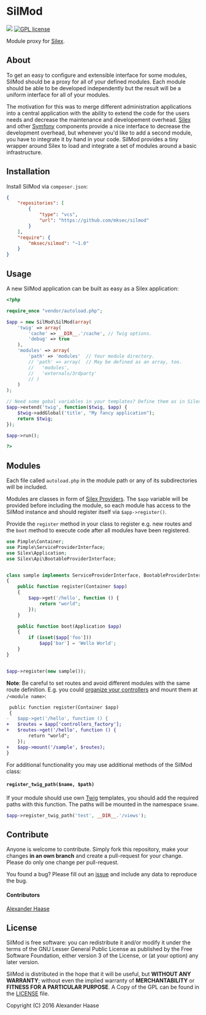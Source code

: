 # SilMod

[![](https://img.shields.io/github/issues-raw/mksec/silmod.svg?style=flat-square)](https://github.com/mksec/silmod/issues) [![GPL license](http://img.shields.io/badge/license-LGPL-blue.svg?style=flat-square)](http://www.gnu.org/licenses/)

Module proxy for [Silex](http://silex.sensiolabs.org/).


## About

To get an easy to configure and extensible interface for some modules, SilMod should be a proxy for all of your defined modules. Each module should be able to be developed independently but the result will be a uniform interface for all of your modules.

The motivation for this was to merge different administration applications into a central application with the ability to extend the code for the users needs and decrease the maintenance and developement overhead. [Silex](http://silex.sensiolabs.org/) and other [Symfony](https://symfony.com/) components provide a nice interface to decrease the development overhead, but whenever you'd like to add a second module, you have to integrate it by hand in your code. SilMod provides a tiny wrapper around Silex to load and integrate a set of modules around a basic infrastructure.


## Installation

Install SilMod via ``composer.json``:

```json
{
    "repositories": [
        {
            "type": "vcs",
            "url": "https://github.com/mksec/silmod"
        }
    ],
    "require": {
        "mksec/silmod": "~1.0"
    }
}
```

## Usage

A new SilMod application can be built as easy as a Silex application:
```php
<?php

require_once "vendor/autoload.php";

$app = new SilMod\SilMod(array(
	'twig' => array(
		'cache' => __DIR__.'/cache', // Twig options.
		'debug' => true
	),
	'modules' => array(
		'path' => 'modules'  // Your module directory.
		// 'path' => array(  // May be defined as an array, too.
		//   'modules',
		//   'externals/3rdparty'
		// )
	)
);

// Need some gobal variables in your templates? Define them as in Silex:
$app->extend('twig', function($twig, $app) {
    $twig->addGlobal('title', "My fancy application");
    return $twig;
});

$app->run();

?>
```


## Modules

Each file called `autoload.php` in the module path or any of its subdirectories will be included.

Modules are classes in form of [Silex Providers](http://silex.sensiolabs.org/doc/master/providers.html). The `$app` variable will be provided before including the module, so each module has access to the SilMod instance and should register itself via `$app->register()`.

Provide the `register` method in your class to register e.g. new routes and the `boot` method to execute code after all modules have been registered.

```php
use Pimple\Container;
use Pimple\ServiceProviderInterface;
use Silex\Application;
use Silex\Api\BootableProviderInterface;


class sample implements ServiceProviderInterface, BootableProviderInterface
{
	public function register(Container $app)
	{
		$app->get('/hello', function () {
			return "world";
		});
	}

	public function boot(Application $app)
	{
		if (isset($app['foo']))
			$app['bar'] = 'Wello World';
	}
}


$app->register(new sample());
```

__Note__: Be careful to set routes and avoid different modules with the same route definition. E.g. you could [organize your controllers](http://silex.sensiolabs.org/doc/master/organizing_controllers.html) and mount them at `/<module name>`:

```diff
 public function register(Container $app)
 {
-   $app->get('/hello', function () {
+	$routes = $app['controllers_factory'];
+	$routes->get('/hello', function () {
		return "world";
	});
+	$app->mount('/sample', $routes);
}
```


For additional functionality you may use additional methods of the SilMod class:

#### `register_twig_path($name, $path)`

If your module should use own [Twig](http://twig.sensiolabs.org/) templates, you should add the required paths with this function. The paths will be mounted in the namespace `$name`.

```php
$app->register_twig_path('test', __DIR__.'/views');
```


## Contribute

Anyone is welcome to contribute. Simply fork this repository, make your changes **in an own branch** and create a pull-request for your change. Please do only one change per pull-request.

You found a bug? Please fill out an [issue](https://github.com/mksec/silmod/issues) and include any data to reproduce the bug.

#### Contributors

[Alexander Haase](https://github.com/alehaa)


## License

SilMod is free software: you can redistribute it and/or modify it under the terms of the GNU Lesser General Public License as published by the Free Software Foundation, either version 3 of the License, or (at your option) any later version.

SilMod is distributed in the hope that it will be useful, but **WITHOUT ANY WARRANTY**; without even the implied warranty of **MERCHANTABILITY** or **FITNESS FOR A PARTICULAR PURPOSE**. A Copy of the GPL can be found in the [LICENSE](LICENSE) file.

Copyright (C) 2016 Alexander Haase

